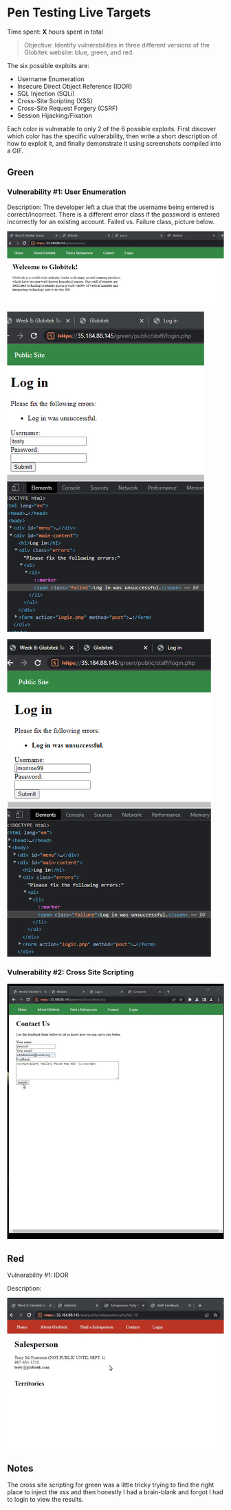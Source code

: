 # Pen Testing Live Targets

Time spent: **X** hours spent in total

> Objective: Identify vulnerabilities in three different versions of the Globitek website: blue, green, and red.

The six possible exploits are:

* Username Enumeration
* Insecure Direct Object Reference (IDOR)
* SQL Injection (SQLi)
* Cross-Site Scripting (XSS)
* Cross-Site Request Forgery (CSRF)
* Session Hijacking/Fixation

Each color is vulnerable to only 2 of the 6 possible exploits. First discover which color has the specific vulnerability, then write a short description of how to exploit it, and finally demonstrate it using screenshots compiled into a GIF.

## Green

### Vulnerability #1: User Enumeration

Description:
The developer left a clue that the username being entered is correct/incorrect. There is a different error class if the password is entered incorrectly for an existing account. Failed vs. Failure class, picture below. 

![](uegreen.gif)

![](uegreen2.png)

![](uegreen3.png)

### Vulnerability #2: Cross Site Scripting

![](xssgreen1.gif)


## Red

Vulnerability #1: IDOR

Description:

![](idor1.gif)

## Notes

The cross site scripting for green was a little tricky trying to find the right place to inject the xss and then honestly I had a brain-blank and forgot I had to login to view the results. 

